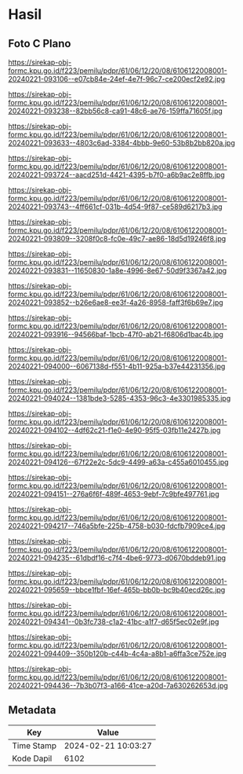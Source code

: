 # Hasil

## Foto C Plano

https://sirekap-obj-formc.kpu.go.id/f223/pemilu/pdpr/61/06/12/20/08/6106122008001-20240221-093106--e07cb84e-24ef-4e7f-96c7-ce200ecf2e92.jpg

https://sirekap-obj-formc.kpu.go.id/f223/pemilu/pdpr/61/06/12/20/08/6106122008001-20240221-093238--82bb56c8-ca91-48c6-ae76-159ffa71605f.jpg

https://sirekap-obj-formc.kpu.go.id/f223/pemilu/pdpr/61/06/12/20/08/6106122008001-20240221-093633--4803c6ad-3384-4bbb-9e60-53b8b2bb820a.jpg

https://sirekap-obj-formc.kpu.go.id/f223/pemilu/pdpr/61/06/12/20/08/6106122008001-20240221-093724--aacd251d-4421-4395-b7f0-a6b9ac2e8ffb.jpg

https://sirekap-obj-formc.kpu.go.id/f223/pemilu/pdpr/61/06/12/20/08/6106122008001-20240221-093743--4ff661cf-031b-4d54-9f87-ce589d6217b3.jpg

https://sirekap-obj-formc.kpu.go.id/f223/pemilu/pdpr/61/06/12/20/08/6106122008001-20240221-093809--3208f0c8-fc0e-49c7-ae86-18d5d19246f8.jpg

https://sirekap-obj-formc.kpu.go.id/f223/pemilu/pdpr/61/06/12/20/08/6106122008001-20240221-093831--11650830-1a8e-4996-8e67-50d9f3367a42.jpg

https://sirekap-obj-formc.kpu.go.id/f223/pemilu/pdpr/61/06/12/20/08/6106122008001-20240221-093852--b26e6ae8-ee3f-4a26-8958-faff3f6b69e7.jpg

https://sirekap-obj-formc.kpu.go.id/f223/pemilu/pdpr/61/06/12/20/08/6106122008001-20240221-093916--94566baf-1bcb-47f0-ab21-f6806d1bac4b.jpg

https://sirekap-obj-formc.kpu.go.id/f223/pemilu/pdpr/61/06/12/20/08/6106122008001-20240221-094000--6067138d-f551-4b11-925a-b37e44231356.jpg

https://sirekap-obj-formc.kpu.go.id/f223/pemilu/pdpr/61/06/12/20/08/6106122008001-20240221-094024--1381bde3-5285-4353-96c3-4e3301985335.jpg

https://sirekap-obj-formc.kpu.go.id/f223/pemilu/pdpr/61/06/12/20/08/6106122008001-20240221-094102--4df62c21-f1e0-4e90-95f5-03fb11e2427b.jpg

https://sirekap-obj-formc.kpu.go.id/f223/pemilu/pdpr/61/06/12/20/08/6106122008001-20240221-094126--67f22e2c-5dc9-4499-a63a-c455a6010455.jpg

https://sirekap-obj-formc.kpu.go.id/f223/pemilu/pdpr/61/06/12/20/08/6106122008001-20240221-094151--276a6f6f-489f-4653-9ebf-7c9bfe497761.jpg

https://sirekap-obj-formc.kpu.go.id/f223/pemilu/pdpr/61/06/12/20/08/6106122008001-20240221-094217--746a5bfe-225b-4758-b030-fdcfb7909ce4.jpg

https://sirekap-obj-formc.kpu.go.id/f223/pemilu/pdpr/61/06/12/20/08/6106122008001-20240221-094235--61dbdf16-c7f4-4be6-9773-d0670bddeb91.jpg

https://sirekap-obj-formc.kpu.go.id/f223/pemilu/pdpr/61/06/12/20/08/6106122008001-20240221-095659--bbce1fbf-16ef-465b-bb0b-bc9b40ecd26c.jpg

https://sirekap-obj-formc.kpu.go.id/f223/pemilu/pdpr/61/06/12/20/08/6106122008001-20240221-094341--0b3fc738-c1a2-41bc-a1f7-d65f5ec02e9f.jpg

https://sirekap-obj-formc.kpu.go.id/f223/pemilu/pdpr/61/06/12/20/08/6106122008001-20240221-094409--350b120b-c44b-4c4a-a8b1-a6ffa3ce752e.jpg

https://sirekap-obj-formc.kpu.go.id/f223/pemilu/pdpr/61/06/12/20/08/6106122008001-20240221-094436--7b3b07f3-a166-41ce-a20d-7a630262653d.jpg


## Metadata

| Key        | Value               |
| ---------- | ------------------- |
| Time Stamp | 2024-02-21 10:03:27 |
| Kode Dapil | 6102                |



